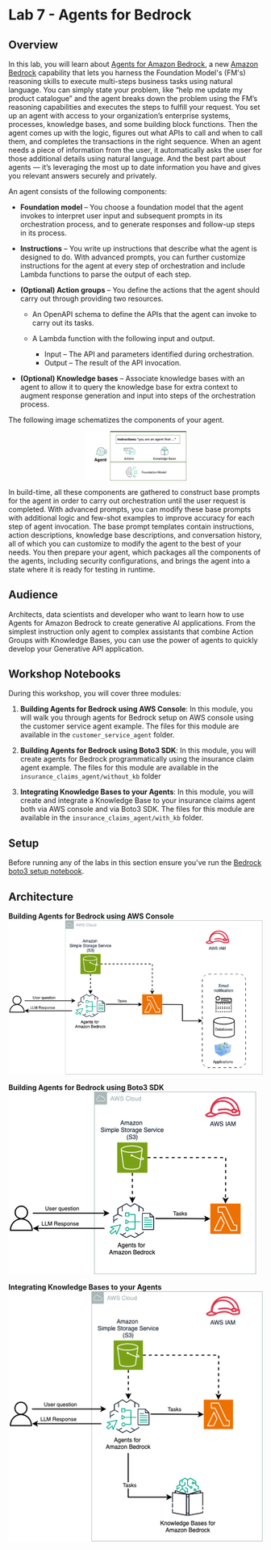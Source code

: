 # Lab 7 - Agents for Bedrock

## Overview

In this lab, you will learn about [Agents for Amazon Bedrock](https://aws.amazon.com/bedrock/agents/), a new [Amazon Bedrock](https://aws.amazon.com/bedrock/) capability that lets you harness the Foundation Model's (FM's) reasoning skills to execute multi-steps business tasks using natural language. You can simply state your problem, like “help me update my product catalogue” and the agent breaks down the problem using the FM’s reasoning capabilities and executes the steps to fulfill your request. You set up an agent with access to your organization’s enterprise systems, processes, knowledge bases, and some building block functions. Then the agent comes up with the logic, figures out what APIs to call and when to call them, and completes the transactions in the right sequence. When an agent needs a piece of information from the user, it automatically asks the user for those additional details using natural language. And the best part about agents — it’s leveraging the most up to date information you have and gives you relevant answers securely and privately. 

An agent consists of the following components:

* **Foundation model** – You choose a foundation model that the agent invokes to interpret user input and subsequent prompts in its orchestration process, and to generate responses and follow-up steps in its process.
* **Instructions** – You write up instructions that describe what the agent is designed to do. With advanced prompts, you can further customize instructions for the agent at every step of orchestration and include Lambda functions to parse the output of each step.
* **(Optional) Action groups** – You define the actions that the agent should carry out through providing two resources.
    
    * An OpenAPI schema to define the APIs that the agent can invoke to carry out its tasks.
    * A Lambda function with the following input and output.

        * Input – The API and parameters identified during orchestration.
        * Output – The result of the API invocation.
      
* **(Optional) Knowledge bases** – Associate knowledge bases with an agent to allow it to query the knowledge base for extra context to augment response generation and input into steps of the orchestration process.


The following image schematizes the components of your agent.

<img src="./images/90-agents_components.png" style="width:40%;display:block;margin: 0 auto;">

In build-time, all these components are gathered to construct base prompts for the agent in order to carry out orchestration until the user request is completed. With advanced prompts, you can modify these base prompts with additional logic and few-shot examples to improve accuracy for each step of agent invocation. The base prompt templates contain instructions, action descriptions, knowledge base descriptions, and conversation history, all of which you can customize to modify the agent to the best of your needs. You then prepare your agent, which packages all the components of the agents, including security configurations, and brings the agent into a state where it is ready for testing in runtime.


## Audience

Architects, data scientists and developer who want to learn how to use Agents for Amazon Bedrock to create generative AI applications. 
From the simplest instruction only agent to complex assistants that combine Action Groups with Knowledge Bases, you can use the power of agents to quickly develop your Generative API application.

## Workshop Notebooks
During this workshop, you will cover three modules:

1. **Building Agents for Bedrock using AWS Console**: In this module, you will walk you through agents for Bedrock setup on AWS console using the customer service agent example. The files for this module are available in the `customer_service_agent` folder.

2. **Building Agents for Bedrock using Boto3 SDK**: In this module, you will create agents for Bedrock programmatically using the insurance claim agent example. The files for this module are available in the `insurance_claims_agent/without_kb` folder
3. **Integrating Knowledge Bases to your Agents**: In this module, you will create and integrate a Knowledge Base to your insurance claims agent both via AWS console and via Boto3 SDK. The files for this module are available in the `insurance_claims_agent/with_kb` folder.

## Setup
Before running any of the labs in this section ensure you've run the [Bedrock boto3 setup notebook](../00_Intro/bedrock_boto3_setup.ipynb#Prerequisites).


## Architecture
**Building Agents for Bedrock using AWS Console**
![Bedrock](./images/91-agent-architecture.png)

**Building Agents for Bedrock using Boto3 SDK**
![Bedrock](./images/92-agent-architecture.png)

**Integrating Knowledge Bases to your Agents**
![Bedrock](./images/93-agent-architecture.png)